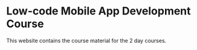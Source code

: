 # Low-code Mobile App Development Course
This website contains the course material for the 2 day courses. 
